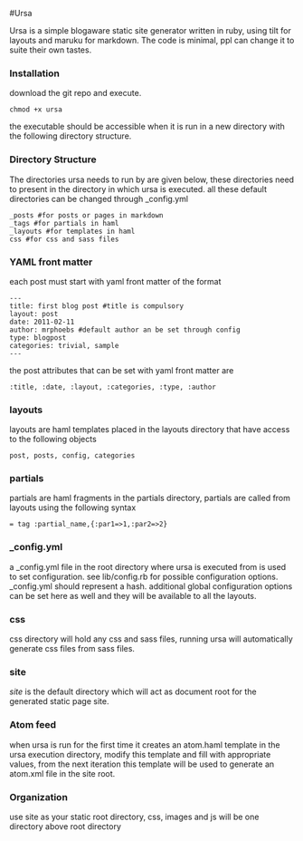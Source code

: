 #Ursa

Ursa is a simple blogaware static site generator written in ruby, using tilt for layouts and maruku for markdown.
The code is minimal, ppl can change it to suite their own tastes.

### Installation
download the git repo and execute.

	chmod +x ursa

the executable should be accessible when it is run in a new directory with the following directory structure.


### Directory Structure
The directories ursa needs to run by are given below, these directories need to present in the directory in which ursa is executed. all these default directories can be changed through \_config.yml

	_posts #for posts or pages in markdown
	_tags #for partials in haml
	_layouts #for templates in haml
	css #for css and sass files

### YAML front matter
each post must start with yaml front matter of the format

	---
	title: first blog post #title is compulsory
	layout: post
	date: 2011-02-11
	author: mrphoebs #default author an be set through config
	type: blogpost
	categories: trivial, sample
	---

the post attributes that can be set with yaml front matter are
	
	:title, :date, :layout, :categories, :type, :author

### layouts
layouts are haml templates placed in the layouts directory that have access to the following objects

	post, posts, config, categories

### partials
partials are haml fragments in the partials directory, partials are called from layouts using the following syntax

	= tag :partial_name,{:par1=>1,:par2=>2}

### \_config.yml
a \_config.yml file in the root directory where ursa is executed from is used to set configuration. see lib/config.rb for possible configuration options. \_config.yml should represent a hash.
additional global configuration options can be set here as well and they will be available to all the layouts.

### css
css directory will hold any css and sass files, running ursa will automatically generate css files from sass files.

### site
*site* is the default directory which will act as document root for the generated static page site.

### Atom feed
when ursa is run for the first time it creates an atom.haml template in the ursa execution directory, modify this template and fill with appropriate values, from the next iteration this template will be used
to generate an atom.xml file in the site root.

### Organization
use site as your static root directory, css, images and js will be one directory above root directory
